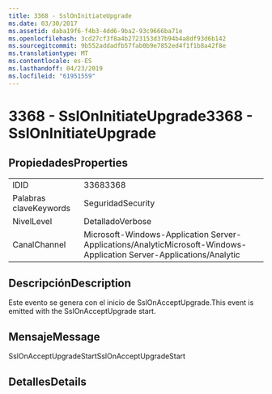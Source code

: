 ```yaml
---
title: 3368 - SslOnInitiateUpgrade
ms.date: 03/30/2017
ms.assetid: daba19f6-f4b3-4dd6-9ba2-93c9666ba71e
ms.openlocfilehash: 3cd27cf3f8a4b2723153d37b94b4a8df93d6b142
ms.sourcegitcommit: 9b552addadfb57fab0b9e7852ed4f1f1b8a42f8e
ms.translationtype: MT
ms.contentlocale: es-ES
ms.lasthandoff: 04/23/2019
ms.locfileid: "61951559"
---
```

# <a name="3368---ssloninitiateupgrade"></a><span data-ttu-id="1c60c-102">3368 - SslOnInitiateUpgrade</span><span class="sxs-lookup"><span data-stu-id="1c60c-102">3368 - SslOnInitiateUpgrade</span></span>
## <a name="properties"></a><span data-ttu-id="1c60c-103">Propiedades</span><span class="sxs-lookup"><span data-stu-id="1c60c-103">Properties</span></span>  
  
|||  
|-|-|  
|<span data-ttu-id="1c60c-104">ID</span><span class="sxs-lookup"><span data-stu-id="1c60c-104">ID</span></span>|<span data-ttu-id="1c60c-105">3368</span><span class="sxs-lookup"><span data-stu-id="1c60c-105">3368</span></span>|  
|<span data-ttu-id="1c60c-106">Palabras clave</span><span class="sxs-lookup"><span data-stu-id="1c60c-106">Keywords</span></span>|<span data-ttu-id="1c60c-107">Seguridad</span><span class="sxs-lookup"><span data-stu-id="1c60c-107">Security</span></span>|  
|<span data-ttu-id="1c60c-108">Nivel</span><span class="sxs-lookup"><span data-stu-id="1c60c-108">Level</span></span>|<span data-ttu-id="1c60c-109">Detallado</span><span class="sxs-lookup"><span data-stu-id="1c60c-109">Verbose</span></span>|  
|<span data-ttu-id="1c60c-110">Canal</span><span class="sxs-lookup"><span data-stu-id="1c60c-110">Channel</span></span>|<span data-ttu-id="1c60c-111">Microsoft-Windows-Application Server-Applications/Analytic</span><span class="sxs-lookup"><span data-stu-id="1c60c-111">Microsoft-Windows-Application Server-Applications/Analytic</span></span>|  
  
## <a name="description"></a><span data-ttu-id="1c60c-112">Descripción</span><span class="sxs-lookup"><span data-stu-id="1c60c-112">Description</span></span>  
 <span data-ttu-id="1c60c-113">Este evento se genera con el inicio de SslOnAcceptUpgrade.</span><span class="sxs-lookup"><span data-stu-id="1c60c-113">This event is emitted with the SslOnAcceptUpgrade start.</span></span>  
  
## <a name="message"></a><span data-ttu-id="1c60c-114">Mensaje</span><span class="sxs-lookup"><span data-stu-id="1c60c-114">Message</span></span>  
 <span data-ttu-id="1c60c-115">SslOnAcceptUpgradeStart</span><span class="sxs-lookup"><span data-stu-id="1c60c-115">SslOnAcceptUpgradeStart</span></span>  
  
## <a name="details"></a><span data-ttu-id="1c60c-116">Detalles</span><span class="sxs-lookup"><span data-stu-id="1c60c-116">Details</span></span>
